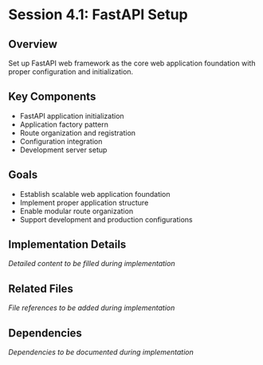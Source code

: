 # Session 4.1: FastAPI Setup

## Overview
Set up FastAPI web framework as the core web application foundation with proper configuration and initialization.

## Key Components
- FastAPI application initialization
- Application factory pattern
- Route organization and registration
- Configuration integration
- Development server setup

## Goals
- Establish scalable web application foundation
- Implement proper application structure
- Enable modular route organization
- Support development and production configurations

## Implementation Details
*Detailed content to be filled during implementation*

## Related Files
*File references to be added during implementation*

## Dependencies
*Dependencies to be documented during implementation*